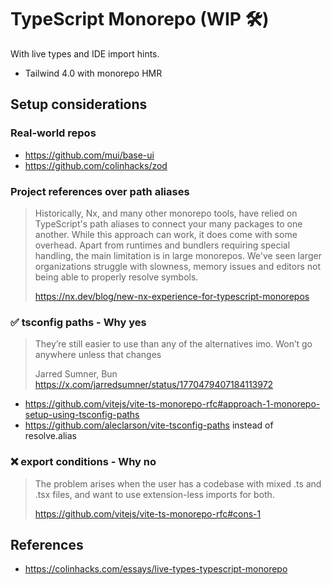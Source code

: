 # TypeScript Monorepo (WIP 🛠)

With live types and IDE import hints.

- Tailwind 4.0 with monorepo HMR

## Setup considerations

### Real-world repos

- https://github.com/mui/base-ui
- https://github.com/colinhacks/zod

### Project references over path aliases

> Historically, Nx, and many other monorepo tools, have relied on TypeScript's path aliases to connect your many packages to one another. While this approach can work, it does come with some overhead. Apart from runtimes and bundlers requiring special handling, the main limitation is in large monorepos. We've seen larger organizations struggle with slowness, memory issues and editors not being able to properly resolve symbols.
>
> https://nx.dev/blog/new-nx-experience-for-typescript-monorepos

### ✅ tsconfig paths - Why yes

> They’re still easier to use than any of the alternatives imo. Won’t go anywhere unless that changes
>
> Jarred Sumner, Bun
> https://x.com/jarredsumner/status/1770479407184113972

- https://github.com/vitejs/vite-ts-monorepo-rfc#approach-1-monorepo-setup-using-tsconfig-paths
- https://github.com/aleclarson/vite-tsconfig-paths instead of resolve.alias

### ❌ export conditions - Why no

> The problem arises when the user has a codebase with mixed .ts and .tsx files, and want to use extension-less imports for both.
>
> https://github.com/vitejs/vite-ts-monorepo-rfc#cons-1

## References

- https://colinhacks.com/essays/live-types-typescript-monorepo
